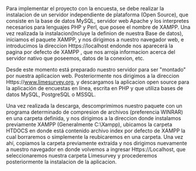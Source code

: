 Para implementar el proyecto con la encuesta, se debe realizar la instalacion de un servidor independiente de plataforma (Open Source), que consiste en la base de datos MySQL, servidor web Apache y los interpretes necesarios para lenguajes PHP y Perl, que posee el nombre de XAMPP. Una vez realizada la instalacion(Incluye la definion de nuestra Base de datos), iniciamos el paquete XAMPP, y nos dirigimos a nuestro navegador web, e introducimos la direccion Https://localhost endonde nos aparecerá la pagina por defecto de XAMPP , que nos arroja informacion acerca del servidor nativo que poseemos, datos de la conexion, etc. 

Desde este momento está preparado nuestro servidor para ser "montado" por nuestra aplicacion web. Posteriormente nos dirigimos a la direccion Https://www.limesurvey.org, y descargamos la aplicacion open source para la aplicación de encuestas en línea, escrita en PHP y que utiliza bases de datos MySQL, PostgreSQL o MSSQL. 

Una vez realizada la descarga, descomprimimos nuestro paquete con un programa determinado de compresion de archivos (preferencia WINRAR) en una carpeta definida, y nos dirigimos a la direccion donde instalamos previamente XAMPP (Generalmente C:\Xampp), ubicamos la carpeta HTDOCS en donde está contenido archivo index por defecto de XAMPP la cual borraremos o simplemente la reubicaremos en una carpeta. Una vez ahí, copiamos la carpeta previamente extraída y nos dirigimos nuevamente a nuestro navegador en donde volvemos a ingresar Https://Localhost, que seleccionaremos nuestra carpeta Limesurvey y procederemos posteriormente la instalacion de la aplicacion.
